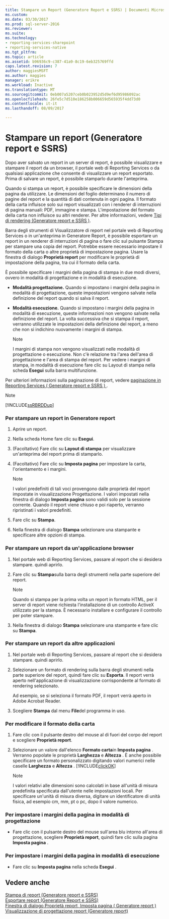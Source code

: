 ```yaml
---
title: Stampare un Report (Generatore Report e SSRS) | Documenti Microsoft
ms.custom: 
ms.date: 03/30/2017
ms.prod: sql-server-2016
ms.reviewer: 
ms.suite: 
ms.technology:
- reporting-services-sharepoint
- reporting-services-native
ms.tgt_pltfrm: 
ms.topic: article
ms.assetid: b96936c9-c387-41a9-8c19-6eb325769ffd
caps.latest.revision: 7
author: maggiesMSFT
ms.author: maggies
manager: erikre
ms.workload: Inactive
ms.translationtype: MT
ms.sourcegitcommit: 0eb007a5207ceb0b023952d5d9ef6d95986092ac
ms.openlocfilehash: 26fe5c7d510e186258b006659d565935f4dd73d0
ms.contentlocale: it-it
ms.lasthandoff: 08/09/2017

---
```

# <a name="print-a-report-report-builder-and-ssrs"></a>Stampare un report (Generatore report e SSRS)
  Dopo aver salvato un report in un server di report, è possibile visualizzare e stampare il report da un browser, il portale web di Reporting Services o da qualsiasi applicazione che consente di visualizzare un report esportato. Prima di salvare un report, è possibile stamparlo durante l'anteprima.  
  
 Quando si stampa un report, è possibile specificare le dimensioni della pagina da utilizzare. Le dimensioni del foglio determinano il numero di pagine del report e la quantità di dati contenuta in ogni pagina. Il formato della carta influisce solo sui report visualizzati con i renderer di interruzioni di pagina manuali: PDF, immagine e stampa. L'impostazione del formato della carta non influisce su altri renderer. Per altre informazioni, vedere [Tipi di rendering  &#40;Generatore report e SSRS &#41;](../../reporting-services/report-design/rendering-behaviors-report-builder-and-ssrs.md).  
  
 Barra degli strumenti di Visualizzatore di report nel portale web di Reporting Services o in un'anteprima in Generatore Report, è possibile esportare un report in un renderer di interruzioni di pagina o fare clic sul pulsante Stampa per stampare una copia del report. Potrebbe essere necessario impostare il formato della carta o altre proprietà di impostazione pagina. Usare la finestra di dialogo **Proprietà report** per modificare le proprietà di impostazione della pagina, tra cui il formato della carta.  
  
 È possibile specificare i margini della pagina di stampa in due modi diversi, ovvero in modalità di progettazione e in modalità di esecuzione.  
  
-   **Modalità progettazione.** Quando si impostano i margini della pagina in modalità di progettazione, queste impostazioni vengono salvate nella definizione del report quando si salva il report.  
  
-   **Modalità esecuzione.** Quando si impostano i margini della pagina in modalità di esecuzione, queste informazioni non vengono salvate nella definizione del report. La volta successiva che si stampa il report, verranno utilizzate le impostazioni della definizione del report, a meno che non si indichino nuovamente i margini di stampa.  
  
    > [!NOTE]  
    >  I margini di stampa non vengono visualizzati nelle modalità di progettazione o esecuzione. Non c'è relazione tra l'area dell'area di progettazione e l'area di stampa del report. Per vedere i margini di stampa, in modalità di esecuzione fare clic su Layout di stampa nella scheda **Esegui** sulla barra multifunzione.  
  
 Per ulteriori informazioni sulla paginazione di report, vedere [paginazione in Reporting Services &#40; Generatore report e SSRS &#41; ](../../reporting-services/report-design/pagination-in-reporting-services-report-builder-and-ssrs.md).  
  
> [!NOTE]  
>  [!INCLUDE[ssRBRDDup](../../includes/ssrbrddup-md.md)]  
  
### <a name="to-print-a-report-in-report-builder"></a>Per stampare un report in Generatore report  
  
1.  Aprire un report.  
  
2.  Nella scheda Home fare clic su **Esegui**.  
  
3.  (Facoltativo) Fare clic su **Layout di stampa** per visualizzare un'anteprima del report prima di stamparlo.  
  
4.  (Facoltativo) Fare clic su **Imposta pagina** per impostare la carta, l'orientamento e i margini.  
  
    > [!NOTE]  
    >  I valori predefiniti di tali voci provengono dalle proprietà del report impostate in visualizzazione Progettazione. I valori impostati nella finestra di dialogo **Imposta pagina** sono validi solo per la sessione corrente. Quando il report viene chiuso e poi riaperto, verranno ripristinati i valori predefiniti.  
  
5.  Fare clic su **Stampa**.  
  
6.  Nella finestra di dialogo **Stampa** selezionare una stampante e specificare altre opzioni di stampa.  
  
### <a name="to-print-a-report-from-a-web-browser-application"></a>Per stampare un report da un'applicazione browser  
  
1.  Nel portale web di Reporting Services, passare al report che si desidera stampare. quindi aprirlo.  
  
3.  Fare clic su **Stampa**sulla barra degli strumenti nella parte superiore del report.  
  
    > [!NOTE]  
    >  Quando si stampa per la prima volta un report in formato HTML, per il server di report viene richiesta l'installazione di un controllo ActiveX utilizzato per la stampa. È necessario installare e configurare il controllo per poter stampare.  
  
4.  Nella finestra di dialogo **Stampa** selezionare una stampante e fare clic su **Stampa**.  
  
### <a name="to-print-a-report-from-other-applications"></a>Per stampare un report da altre applicazioni  
  
1.  Nel portale web di Reporting Services, passare al report che si desidera stampare. quindi aprirlo.  
  
2.  Selezionare un formato di rendering sulla barra degli strumenti nella parte superiore del report, quindi fare clic su **Esporta**. Il report verrà aperto nell'applicazione di visualizzazione corrispondente al formato di rendering selezionato.  
  
     Ad esempio, se si seleziona il formato PDF, il report verrà aperto in Adobe Acrobat Reader.  
  
3.  Scegliere **Stampa** dal menu **File**del programma in uso.  
  
### <a name="to-change-paper-size"></a>Per modificare il formato della carta  
  
1.  Fare clic con il pulsante destro del mouse al di fuori del corpo del report e scegliere **Proprietà report**.  
  
2.  Selezionare un valore dall'elenco **Formato carta**in **Imposta pagina** . Verranno popolate le proprietà **Larghezza** e **Altezza** . È anche possibile specificare un formato personalizzato digitando valori numerici nelle caselle **Larghezza** e **Altezza** . [!INCLUDE[clickOK](../../includes/clickok-md.md)]  
  
    > [!NOTE]  
    >  I valori relativi alle dimensioni sono calcolati in base all'unità di misura predefinita specificata dall'utente nelle impostazioni locali. Per specificare un'unità di misura diversa, digitare un identificatore di unità fisica, ad esempio cm, mm, pt o pc, dopo il valore numerico.  
  
### <a name="to-set-page-margins-in-design-mode"></a>Per impostare i margini della pagina in modalità di progettazione  
  
-   Fare clic con il pulsante destro del mouse sull'area blu intorno all'area di progettazione, scegliere **Proprietà report**, quindi fare clic sulla pagina **Imposta pagina** .  
  
### <a name="to-set-page-margins-in-run-mode"></a>Per impostare i margini della pagina in modalità di esecuzione  
  
-   Fare clic su **Imposta pagina** nella scheda **Esegui** .  
  
## <a name="see-also"></a>Vedere anche  
 [Stampa di report &#40;Generatore report e SSRS&#41;](../../reporting-services/report-builder/print-reports-report-builder-and-ssrs.md)   
 [Esportare report &#40;Generatore Report e SSRS&#41;](../../reporting-services/report-builder/export-reports-report-builder-and-ssrs.md)   
 [Finestra di dialogo Proprietà report, Imposta pagina &#40; Generatore report &#41;](http://msdn.microsoft.com/library/eb3b5d01-7b82-4808-a58b-9e096742f8c6)   
 [Visualizzazione di progettazione report &#40;Generatore report&#41;](../../reporting-services/report-builder/report-design-view-report-builder.md)  
  
  

